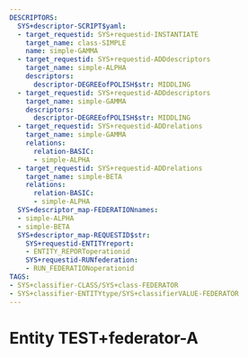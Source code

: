 ```yaml
---
DESCRIPTORS:
  SYS+descriptor-SCRIPT$yaml:
  - target_requestid: SYS+requestid-INSTANTIATE
    target_name: class-SIMPLE
    name: simple-GAMMA
  - target_requestid: SYS+requestid-ADDdescriptors
    target_name: simple-ALPHA
    descriptors:
      descriptor-DEGREEofPOLISH$str: MIDDLING
  - target_requestid: SYS+requestid-ADDdescriptors
    target_name: simple-GAMMA
    descriptors:
      descriptor-DEGREEofPOLISH$str: MIDDLING
  - target_requestid: SYS+requestid-ADDrelations
    target_name: simple-GAMMA
    relations:
      relation-BASIC:
      - simple-ALPHA
  - target_requestid: SYS+requestid-ADDrelations
    target_name: simple-BETA
    relations:
      relation-BASIC:
      - simple-ALPHA
  SYS+descriptor_map-FEDERATIONnames:
  - simple-ALPHA
  - simple-BETA
  SYS+descriptor_map-REQUESTID$str:
    SYS+requestid-ENTITYreport:
    - ENTITY_REPORToperationid
    SYS+requestid-RUNfederation:
    - RUN_FEDERATIONoperationid
TAGS:
- SYS+classifier-CLASS/SYS+class-FEDERATOR
- SYS+classifier-ENTITYtype/SYS+classifierVALUE-FEDERATOR
---
```

# Entity TEST+federator-A

